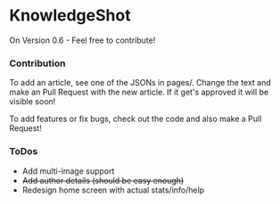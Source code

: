 # KnowledgeShot

On Version 0.6 - Feel free to contribute!

### Contribution
To add an article, see one of the JSONs in pages/. Change the text and make an Pull Request with the new article. If it get's approved it will be visible soon!

To add features or fix bugs, check out the code and also make a Pull Request!

### ToDos

- Add multi-image support
- ~~Add author details (should be easy enough)~~
- Redesign home screen with actual stats/info/help